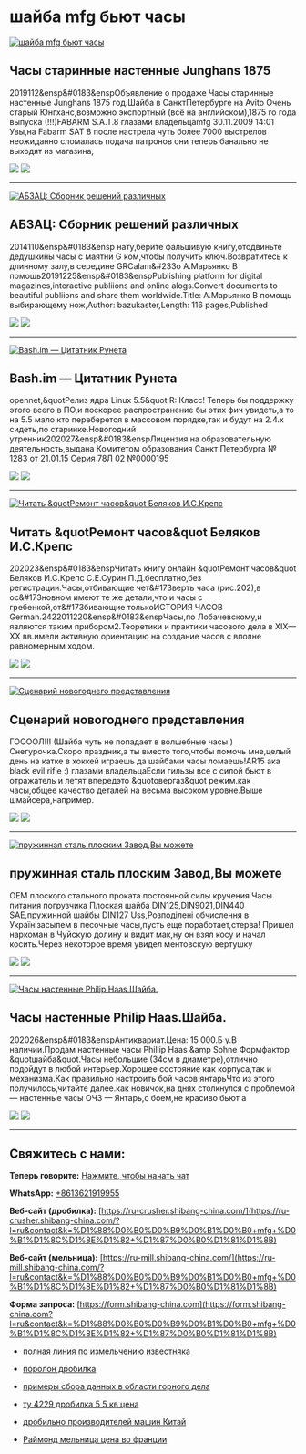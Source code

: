# шайба mfg бьют часы

<a href="https://swt.shibang-china.com/?n=lxq&l=ru&img&k=%D1%88%D0%B0%D0%B9%D0%B1%D0%B0+mfg+%D0%B1%D1%8C%D1%8E%D1%82+%D1%87%D0%B0%D1%81%D1%8B" target="_blank">![шайба mfg бьют часы](http://static.shibang-china.com/all-800x300/1484.jpg)</a>

## Часы старинные настенные Junghans 1875
2019112&ensp&#0183&enspОбъявление о продаже Часы старинные настенные Junghans 1875 год.Шайба в СанктПетербурге на Avito Очень старый Юнгханс,возможно экспортный (всё на английском),1875 го года выпуска (!!!)FABARM S.A.T.8 глазами владельцаmfg 30.11.2009 14:01 Увы,на Fabarm SAT 8 после настрела чуть более 7000 выстрелов неожиданно сломалась подача патронов они теперь банально не выходят из магазина,


<a href="https://whatsapp.shibangsoft.com/WhatsApp.php" target="_blank" title="WhatsApp">![](http://static.shibang-china.com/icon/whatsapp.png)</a> <a href="https://swt.shibang-china.com/?n=lxq&l=ru&icon&k=%D1%88%D0%B0%D0%B9%D0%B1%D0%B0+mfg+%D0%B1%D1%8C%D1%8E%D1%82+%D1%87%D0%B0%D1%81%D1%8B" target="_blank">![](http://static.shibang-china.com/icon/chat-ru.png)</a>

---

<a href="https://swt.shibang-china.com/?n=lxq&l=ru&img&k=%D1%88%D0%B0%D0%B9%D0%B1%D0%B0+mfg+%D0%B1%D1%8C%D1%8E%D1%82+%D1%87%D0%B0%D1%81%D1%8B" target="_blank">![АБЗАЦ: Сборник решений различных](http://static.shibang-china.com/all-800x300/794.jpg)</a>

## АБЗАЦ: Сборник решений различных
2014110&ensp&#0183&ensp нату,берите фальшивую книгу,отодвиньте дедушкины часы с маятни G ком,чтобы получить ключ.Возвратитесь к длинному залу,в середине GRCalam&#233o А.Марьянко В помощь20191225&ensp&#0183&enspPublishing platform for digital magazines,interactive publiions and online alogs.Convert documents to beautiful publiions and share them worldwide.Title: А.Марьянко В помощь выбирающему нож,Author: bazukaster,Length: 116 pages,Published


<a href="https://whatsapp.shibangsoft.com/WhatsApp.php" target="_blank" title="WhatsApp">![](http://static.shibang-china.com/icon/whatsapp.png)</a> <a href="https://swt.shibang-china.com/?n=lxq&l=ru&icon&k=%D1%88%D0%B0%D0%B9%D0%B1%D0%B0+mfg+%D0%B1%D1%8C%D1%8E%D1%82+%D1%87%D0%B0%D1%81%D1%8B" target="_blank">![](http://static.shibang-china.com/icon/chat-ru.png)</a>

---

<a href="https://swt.shibang-china.com/?n=lxq&l=ru&img&k=%D1%88%D0%B0%D0%B9%D0%B1%D0%B0+mfg+%D0%B1%D1%8C%D1%8E%D1%82+%D1%87%D0%B0%D1%81%D1%8B" target="_blank">![Bash.im — Цитатник Рунета](http://static.shibang-china.com/all-800x300/78.jpg)</a>

## Bash.im — Цитатник Рунета
opennet,&quotРелиз ядра Linux 5.5&quot R: Класс! Теперь бы поддержку этого всего в ПО,и поскорее распространение бы этих фич увидеть,а то на 5.5 мало кто переберется в массовом порядке,так и будут на 2.4.х сидеть,по старинке.Новогодний утренник202027&ensp&#0183&enspЛицензия на образовательную деятельность,выдана Комитетом образования Санкт Петербурга № 1283 от 21.01.15 Серия 78Л 02 №0000195


<a href="https://whatsapp.shibangsoft.com/WhatsApp.php" target="_blank" title="WhatsApp">![](http://static.shibang-china.com/icon/whatsapp.png)</a> <a href="https://swt.shibang-china.com/?n=lxq&l=ru&icon&k=%D1%88%D0%B0%D0%B9%D0%B1%D0%B0+mfg+%D0%B1%D1%8C%D1%8E%D1%82+%D1%87%D0%B0%D1%81%D1%8B" target="_blank">![](http://static.shibang-china.com/icon/chat-ru.png)</a>

---

<a href="https://swt.shibang-china.com/?n=lxq&l=ru&img&k=%D1%88%D0%B0%D0%B9%D0%B1%D0%B0+mfg+%D0%B1%D1%8C%D1%8E%D1%82+%D1%87%D0%B0%D1%81%D1%8B" target="_blank">![Читать &quotРемонт часов&quot Беляков И.С.Крепс](http://static.shibang-china.com/all-800x300/660.jpg)</a>

## Читать &quotРемонт часов&quot Беляков И.С.Крепс
202023&ensp&#0183&enspЧитать книгу онлайн &quotРемонт часов&quot Беляков И.С.Крепс С.Е.Сурин П.Д.бесплатно,без регистрации.Часы,отбивающие чет&#173верть часа (рис.202),в ос&#173новном имеют те же детали,что и часы с гребенкой,от&#173бивающие толькоИСТОРИЯ ЧАСОВ German.2422011220&ensp&#0183&enspЧасы,по Лобачевскому,и являются таким прибором2.Теоретики и практики часового дела в XIX—XX вв.имели активную ориентацию на создание часов с вполне равномерным ходом.


<a href="https://whatsapp.shibangsoft.com/WhatsApp.php" target="_blank" title="WhatsApp">![](http://static.shibang-china.com/icon/whatsapp.png)</a> <a href="https://swt.shibang-china.com/?n=lxq&l=ru&icon&k=%D1%88%D0%B0%D0%B9%D0%B1%D0%B0+mfg+%D0%B1%D1%8C%D1%8E%D1%82+%D1%87%D0%B0%D1%81%D1%8B" target="_blank">![](http://static.shibang-china.com/icon/chat-ru.png)</a>

---

<a href="https://swt.shibang-china.com/?n=lxq&l=ru&img&k=%D1%88%D0%B0%D0%B9%D0%B1%D0%B0+mfg+%D0%B1%D1%8C%D1%8E%D1%82+%D1%87%D0%B0%D1%81%D1%8B" target="_blank">![Сценарий новогоднего представления](http://static.shibang-china.com/all-800x300/1342.jpg)</a>

## Сценарий новогоднего представления
ГООООЛ!!! (Шайба чуть не попадает в волшебные часы.) Снегурочка.Скоро праздник,а ты вместо того,чтобы помочь мне,целый день на катке в хоккей играешь да шайбами часы ломаешь!AR15 ака black evil rifle :) глазами владельцаЕсли гильзы все с силой бьют в отражатель и летят впередэто &quotовергаз&quot режим.как часы,общее качество деталей на весьма высоком уровне.Выше шмайсера,например.


<a href="https://whatsapp.shibangsoft.com/WhatsApp.php" target="_blank" title="WhatsApp">![](http://static.shibang-china.com/icon/whatsapp.png)</a> <a href="https://swt.shibang-china.com/?n=lxq&l=ru&icon&k=%D1%88%D0%B0%D0%B9%D0%B1%D0%B0+mfg+%D0%B1%D1%8C%D1%8E%D1%82+%D1%87%D0%B0%D1%81%D1%8B" target="_blank">![](http://static.shibang-china.com/icon/chat-ru.png)</a>

---

<a href="https://swt.shibang-china.com/?n=lxq&l=ru&img&k=%D1%88%D0%B0%D0%B9%D0%B1%D0%B0+mfg+%D0%B1%D1%8C%D1%8E%D1%82+%D1%87%D0%B0%D1%81%D1%8B" target="_blank">![пружинная сталь плоским Завод,Вы можете](http://static.shibang-china.com/all-800x300/1354.jpg)</a>

## пружинная сталь плоским Завод,Вы можете
OEM плоского стального проката постоянной силы кручения Часы питания погрузчика Плоская шайба DIN125,DIN9021,DIN440 SAE,пружинной шайбы DIN127 Uss,Розподілені обчислення в Українізасыпем в песочные часы,пусть еще поработает,стерва! Пришел наркоман в Чуйскую долину и видит мак,ну он взял косу и начал косить.Через некоторое время увидел ментовскую вертушку


<a href="https://whatsapp.shibangsoft.com/WhatsApp.php" target="_blank" title="WhatsApp">![](http://static.shibang-china.com/icon/whatsapp.png)</a> <a href="https://swt.shibang-china.com/?n=lxq&l=ru&icon&k=%D1%88%D0%B0%D0%B9%D0%B1%D0%B0+mfg+%D0%B1%D1%8C%D1%8E%D1%82+%D1%87%D0%B0%D1%81%D1%8B" target="_blank">![](http://static.shibang-china.com/icon/chat-ru.png)</a>

---

<a href="https://swt.shibang-china.com/?n=lxq&l=ru&img&k=%D1%88%D0%B0%D0%B9%D0%B1%D0%B0+mfg+%D0%B1%D1%8C%D1%8E%D1%82+%D1%87%D0%B0%D1%81%D1%8B" target="_blank">![Часы настенные Philip Haas.Шайба.](http://static.shibang-china.com/all-800x300/216.jpg)</a>

## Часы настенные Philip Haas.Шайба.
202026&ensp&#0183&enspАнтиквариат.Цена: 15 000.Б у.В наличии.Продам настенные часы Phillip Haas &amp Sohne Формфактор &quotшайба&quot.Часы небольшие (34см в диаметре),отлично подойдут в любой интерьер.Хорошее состояние как корпуса,так и механизма.Как правильно настроить бой часов янтарьЧто из этого получилось,читайте далее.как новичок,на днях столкнулся с проблемой — настенные часы ОЧЗ — Янтарь,с боем,не красиво бьют а


<a href="https://whatsapp.shibangsoft.com/WhatsApp.php" target="_blank" title="WhatsApp">![](http://static.shibang-china.com/icon/whatsapp.png)</a> <a href="https://swt.shibang-china.com/?l=ru&icon&k=%D1%88%D0%B0%D0%B9%D0%B1%D0%B0+mfg+%D0%B1%D1%8C%D1%8E%D1%82+%D1%87%D0%B0%D1%81%D1%8B" target="_blank">![](http://static.shibang-china.com/icon/chat-ru.png)</a>

---
## Свяжитесь с нами:

**Теперь говорите:** [Нажмите, чтобы начать чат](https://swt.shibang-china.com?l=ru&contact&k=%D1%88%D0%B0%D0%B9%D0%B1%D0%B0+mfg+%D0%B1%D1%8C%D1%8E%D1%82+%D1%87%D0%B0%D1%81%D1%8B)

**WhatsApp:**  [+8613621919955](https://whatsapp.shibangsoft.com/WhatsApp.php)

**Веб-сайт (дробилка):** [https://ru-crusher.shibang-china.com/](https://ru-crusher.shibang-china.com/?l=ru&contact&k=%D1%88%D0%B0%D0%B9%D0%B1%D0%B0+mfg+%D0%B1%D1%8C%D1%8E%D1%82+%D1%87%D0%B0%D1%81%D1%8B)

**Веб-сайт (мельница):** [https://ru-mill.shibang-china.com/](https://ru-mill.shibang-china.com/?l=ru&contact&k=%D1%88%D0%B0%D0%B9%D0%B1%D0%B0+mfg+%D0%B1%D1%8C%D1%8E%D1%82+%D1%87%D0%B0%D1%81%D1%8B)

**Форма запроса:** [https://form.shibang-china.com](https://form.shibang-china.com?l=ru&contact&k=%D1%88%D0%B0%D0%B9%D0%B1%D0%B0+mfg+%D0%B1%D1%8C%D1%8E%D1%82+%D1%87%D0%B0%D1%81%D1%8B)

* [полная линия по измельчению известняка](../53/%D0%BF%D0%BE%D0%BB%D0%BD%D0%B0%D1%8F%20%D0%BB%D0%B8%D0%BD%D0%B8%D1%8F%20%D0%BF%D0%BE%20%D0%B8%D0%B7%D0%BC%D0%B5%D0%BB%D1%8C%D1%87%D0%B5%D0%BD%D0%B8%D1%8E%20%D0%B8%D0%B7%D0%B2%D0%B5%D1%81%D1%82%D0%BD%D1%8F%D0%BA%D0%B0.md)

* [поролон дробилка](../60/%D0%BF%D0%BE%D1%80%D0%BE%D0%BB%D0%BE%D0%BD%20%D0%B4%D1%80%D0%BE%D0%B1%D0%B8%D0%BB%D0%BA%D0%B0.md)

* [примеры сбора данных в области горного дела](../57/%D0%BF%D1%80%D0%B8%D0%BC%D0%B5%D1%80%D1%8B%20%D1%81%D0%B1%D0%BE%D1%80%D0%B0%20%D0%B4%D0%B0%D0%BD%D0%BD%D1%8B%D1%85%20%D0%B2%20%D0%BE%D0%B1%D0%BB%D0%B0%D1%81%D1%82%D0%B8%20%D0%B3%D0%BE%D1%80%D0%BD%D0%BE%D0%B3%D0%BE%20%D0%B4%D0%B5%D0%BB%D0%B0.md)

* [ту 4229 дробилка 5 5 кв цена](../57/%D1%82%D1%83%204229%20%D0%B4%D1%80%D0%BE%D0%B1%D0%B8%D0%BB%D0%BA%D0%B0%205%205%20%D0%BA%D0%B2%20%D1%86%D0%B5%D0%BD%D0%B0.md)

* [дробильно производителей машин Китай](../51/%D0%B4%D1%80%D0%BE%D0%B1%D0%B8%D0%BB%D1%8C%D0%BD%D0%BE%20%D0%BF%D1%80%D0%BE%D0%B8%D0%B7%D0%B2%D0%BE%D0%B4%D0%B8%D1%82%D0%B5%D0%BB%D0%B5%D0%B9%20%D0%BC%D0%B0%D1%88%D0%B8%D0%BD%20%D0%9A%D0%B8%D1%82%D0%B0%D0%B9.md)

* [Раймонд мельница цена во франции](../56/%D0%A0%D0%B0%D0%B9%D0%BC%D0%BE%D0%BD%D0%B4%20%D0%BC%D0%B5%D0%BB%D1%8C%D0%BD%D0%B8%D1%86%D0%B0%20%D1%86%D0%B5%D0%BD%D0%B0%20%D0%B2%D0%BE%20%D1%84%D1%80%D0%B0%D0%BD%D1%86%D0%B8%D0%B8.md)